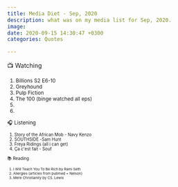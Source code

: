 ```yaml
---
title: Media Diet - Sep, 2020
description: what was on my media list for Sep, 2020.
image: 
date: 2020-09-15 14:30:47 +0300
categories: Quotes

---
```



📺 Watching
<small>
1. Billions S2 E6-10  
2. Greyhound             
3. Pulp Fiction             
4. The 100 (binge watched all eps)    
5. 
6. 

🎧 Listening
<small>
1. Story of the African Mob - Navy Kenzo
2. SOUTHSIDE -Sam Hunt
3. Freya Ridings (all i can get)
4. Ça c'est fait - Souf

📚 Reading
<small>
1. I Will Teach You To Be Rich by Rami Seth
2. Allergies (articles from pubmed + Nelson)
3. Mere Christianity by CS. Lewis

